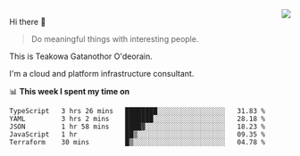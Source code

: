 <img align="right" src="https://github-readme-stats.vercel.app/api?username=Teakowa&show_icons=true&icon_color=2f80ed&text_color=718096&bg_color=ffffff&hide_title=true" />

Hi there 👋

> Do meaningful things with interesting people.

This is Teakowa Gatanothor O'deorain.

I'm a cloud and platform infrastructure consultant.

📊 **This week I spent my time on**
<!--START_SECTION:waka-->
```text
TypeScript   3 hrs 26 mins   ████████░░░░░░░░░░░░░░░░░   31.83 % 
YAML         3 hrs 2 mins    ███████░░░░░░░░░░░░░░░░░░   28.18 % 
JSON         1 hr 58 mins    ████▓░░░░░░░░░░░░░░░░░░░░   18.23 % 
JavaScript   1 hr            ██▒░░░░░░░░░░░░░░░░░░░░░░   09.35 % 
Terraform    30 mins         █▒░░░░░░░░░░░░░░░░░░░░░░░   04.78 % 
```
<!--END_SECTION:waka-->
